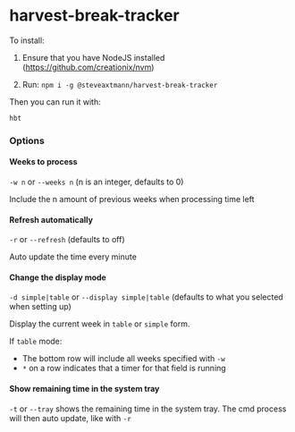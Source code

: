 # harvest-break-tracker

To install:

1. Ensure that you have NodeJS installed (https://github.com/creationix/nvm)

2. Run: ```npm i -g @steveaxtmann/harvest-break-tracker```

Then you can run it with:

```hbt```

### Options

#### Weeks to process

```-w n``` or ```--weeks n``` (n is an integer, defaults to 0)

Include the n amount of previous weeks when processing time left

#### Refresh automatically

```-r``` or ```--refresh``` (defaults to off)

Auto update the time every minute

#### Change the display mode

```-d simple|table``` or ```--display simple|table``` (defaults to what you selected when setting up)

Display the current week in ```table``` or ```simple``` form.

If ```table``` mode:

* The bottom row will include all weeks specified with ```-w```
* ```*``` on a row indicates that a timer for that field is running

#### Show remaining time in the system tray

```-t``` or ```--tray``` shows the remaining time in the system tray. The cmd process will then auto update, like with ```-r```
